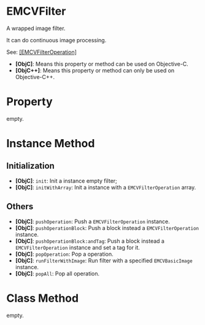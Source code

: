 # EMCVFilter

A wrapped image filter. 

It can do continuous image processing.

See: [[EMCVFilterOperation]](https://github.com/enums/EMCVLib/blob/master/Documents/EMCVFilterOperation.md)

- **[ObjC]**: Means this property or method can be used on Objective-C.
- **[ObjC++]**: Means this property or method can only be used on Objective-C++.

# Property

empty.

# Instance Method

## Initialization

- **[ObjC]**: `init`: Init a instance empty filter;
- **[ObjC]**: `initWithArray`: Init a instance with a `EMCVFilterOperation` array.

## Others

- **[ObjC]**: `pushOperation`: Push a `EMCVFilterOperation` instance.
- **[ObjC]**: `pushOperationBlock`: Push a block instead a `EMCVFilterOperation` instance.
- **[ObjC]**: `pushOperationBlock:andTag`: Push a block instead a `EMCVFilterOperation` instance and set a tag for it.
- **[ObjC]**: `popOperation`: Pop a operation.
- **[ObjC]**: `runFilterWithImage`: Run filter with a specified `EMCVBasicImage` instance.
- **[ObjC]**: `popAll`: Pop all operation.

# Class Method

empty.
